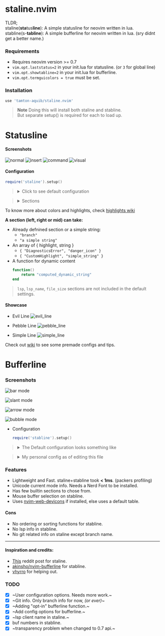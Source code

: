 # staline.nvim
TLDR;<br/> staline(**sta**tus**line**): A simple statusline for neovim written in lua.<br/>
stabline(s-**tabline**): A simple bufferline for neovim written in lua. (sry didnt get a better name.)

### Requirements
* Requires neovim version >= 0.7
* `vim.opt.laststatus=2` in your init.lua for statusline. (or `3` for global line)
* `vim.opt.showtabline=2` in your init.lua for bufferline.
* `vim.opt.termguicolors = true` must be set.

### Installation
```lua
use 'tamton-aquib/staline.nvim'
```
> **Note**
> Doing this will install both staline and stabline. <br />
> But separate setup() is required for each to load up.

# Statusline

#### Screenshots
![normal](https://i.imgur.com/LFmEROF.png)
![insert](https://i.imgur.com/rzqMwXU.png)
![command](https://i.imgur.com/jDuOdpK.png)
![visual](https://i.imgur.com/dO1pKaj.png)

#### Configuration
```lua
require('staline').setup()
```
> <details>
> <summary> Click to see default configuration </summary>
>
> ```lua
> require('staline').setup {
>     defaults = {
>         expand_null_ls = false,  -- This expands out all the null-ls sources to be shown
>         left_separator  = "",
>         right_separator = "",
>         full_path       = false,
>         line_column     = "[%l/%L] :%c 並%p%% ", -- `:h stl` to see all flags.
>
>         fg              = "#000000",  -- Foreground text color.
>         bg              = "none",     -- Default background is transparent.
>         inactive_color  = "#303030",
>         inactive_bgcolor = "none",
>         true_colors     = false,      -- true lsp colors.
>         font_active     = "none",     -- "bold", "italic", "bold,italic", etc
>
>         mod_symbol      = "  ",
>         lsp_client_symbol = " ",
>         lsp_client_character_name = "12", -- To shorten LSP client name list.
>         branch_symbol   = " ",
>         cool_symbol     = " ",       -- Change this to override default OS icon.
>         null_ls_symbol = "",          -- A symbol to indicate that a source is coming from null-ls
>     },
>     mode_colors = {
>         n = "#2bbb4f",
>         i = "#986fec",
>         c = "#e27d60",
>         v = "#4799eb",   -- etc..
>     },
>     mode_icons = {
>         n = " ",
>         i = " ",
>         c = " ",
>         v = " ",   -- etc..
>     },
>     sections = {
>         left = { '- ', '-mode', 'left_sep_double', ' ', 'branch' },
>         mid  = { 'file_name' },
>         right = { 'cool_symbol','right_sep_double', '-line_column' },
>     },
>     inactive_sections = {
>         left = { 'branch' },
>         mid  = { 'file_name' },
>         right = { 'line_column' }
>     },
>     special_table = {
>         NvimTree = { 'NvimTree', ' ' },
>         packer = { 'Packer',' ' },        -- etc
>     },
>     lsp_symbols = {
>         Error=" ",
>         Info=" ",
>         Warn=" ",
>         Hint="",
>     },
> }
> ```
> </details>

> <details><summary>Sections</summary>
>
> | section | use |
> |---------|-----|
> | mode         | shows the mode       |
> | branch       | shows git branch |
> | file_name     | shows filename |
> | file_size     | shows file size |
> | cool_symbol  | an icon according to the OS type (cutomizable) |
> | lsp          | lsp diagnostics (number of errors, warnings, etc) |
> | lsp_name     | lsp client name |
> | line_column  | shows line, column, percentage, etc |
> | left_sep     | single left separator |
> | right_sep    | single right separator |
> | left_sep_double     | Double left separator with a shade of gray |
> | right_sep_double    | Double right separator with a shade of gray |
> | cwd | Current working directory |
> </details>

To know more about colors and highlights, check [highlights wiki](https://github.com/tamton-aquib/staline.nvim/wiki/Highlights)

__A section (left, right or mid) can take:__
* Already defnined section or a simple string:
	* `"branch"`
	* `"a simple string"`
* An array of { highlight, string }
	* `{ "DiagnosticsError", "danger_icon" }`
	* `{ "CustomHighlight", "simple_string" }`
* A function for dynamic content
	```lua
	function()
	    return "computed_dynamic_string"
	end
	```

> `lsp`, `lsp_name`, `file_size` sections are not included in the default settings.

#### Showcase

* Evil Line
![evil_line](https://i.imgur.com/q64sLaw.png)

* Pebble Line
![pebble_line](https://i.imgur.com/iieuF1h.png)

* Simple Line
![simple_line](https://i.imgur.com/o3OAdLi.png)

Check out [wiki](https://github.com/tamton-aquib/staline.nvim/wiki) to see some premade configs and tips. <br />

# Bufferline

### Screenshots
![bar mode](https://i.imgur.com/stkcUAu.png)

![slant mode](https://i.imgur.com/UVS9ii5.png)

![arrow mode](https://i.imgur.com/ERDzicw.png)

![bubble mode](https://i.imgur.com/UjbeyjR.png)

* Configuration
	```lua
	require('stabline').setup()
	```

> <details><summary>The Default configuration looks something like</summary>
>
>   ```lua
> 	require('stabline').setup {
>       style       = "bar", -- others: arrow, slant, bubble
>       stab_left   = "┃",
>       stab_right  = " ",
>
>       -- fg       = Default is fg of "Normal".
>       -- bg       = Default is bg of "Normal".
>       inactive_bg = "#1e2127",
>       inactive_fg = "#aaaaaa",
>       -- stab_bg  = Default is darker version of bg.,
>
>       font_active = "bold",
>       exclude_fts = { 'NvimTree', 'dashboard', 'lir' },
>       stab_start  = "",   -- The starting of stabline
>       stab_end    = "",
>       numbers = function(bufn, n)
>           return '*'..n..' '
>       end
> 	}
>   ```
> </details>


> <details> <summary>My personal config as of editing this file</summary>
>
> ![my stabline config](https://i.imgur.com/cmBdfzx.png)
>
> ```lua
> require('stabline').setup {
>     style = "slant",
>     bg = "#986fec",
>     fg = "black",
>     stab_right = "",
> }
> ```
>
> </details>

### Features
* Lightweight and Fast. staline+stabline took **< 1ms**. (packers profiling)
* Unicode current mode info. Needs a Nerd Font to be installed.
* Has few builtin sections to chose from.
* Mouse buffer selection on stabline.
* Uses [nvim-web-devicons](https://github.com/kyazdani42/nvim-web-devicons) if installed, else uses a default table.

#### Cons
* No ordering or sorting functions for stabline.
* No lsp info in stabline.
* No git related info on staline except branch name.

---

#### Inspiration and credits:
* [This](https://www.reddit.com/r/vim/comments/ld8h2j/i_made_a_status_line_from_scratch_no_plugins_used/) reddit post for staline.
* [akinsho/nvim-bufferline](https://github.com/akinsho/nvim-bufferline.lua) for stabline.
* [vhyrro](https://github.com/vhyrro) for helping out.

### TODO

- [x] ~User configuration options. Needs more work.~
- [x] ~Git info. Only branch info for now, *(or ever)*~
- [x] ~Adding "opt-in" bufferline function.~
- [x] ~Add config options for bufferline.~
- [x] ~lsp client name in staline.~
- [x] buf numbers in stabline.
- [x] ~transparency problem when changed to 0.7 api.~
